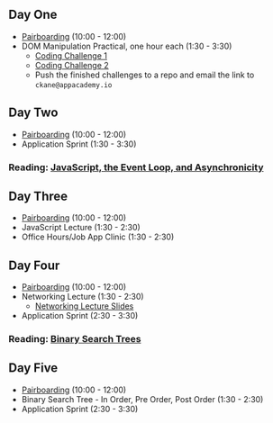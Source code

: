 ## Day One

* [Pairboarding](https://github.com/appacademy/graduated-job_seeker-program/tree/master/pairboarding-problems) (10:00 - 12:00)
* DOM Manipulation Practical, one hour each (1:30 - 3:30)
  * [Coding Challenge 1](https://github.com/appacademy/graduated-job_seeker-program/blob/master/projects/react.md)
  * [Coding Challenge 2](https://github.com/appacademy/graduated-job_seeker-program/blob/master/projects/tic-tac-toe.md)
  * Push the finished challenges to a repo and email the link to ```ckane@appacademy.io```

## Day Two

* [Pairboarding](https://github.com/appacademy/graduated-job_seeker-program/tree/master/pairboarding-problems) (10:00 - 12:00)
* Application Sprint (1:30 - 3:30)

### Reading: [JavaScript, the Event Loop, and Asynchronicity](https://github.com/appacademy/graduated-job_seeker-program/tree/master/week-2/js_eventloop_asynchronicity)

## Day Three

* [Pairboarding](https://github.com/appacademy/graduated-job_seeker-program/tree/master/pairboarding-problems) (10:00 - 12:00)
* JavaScript Lecture (1:30 - 2:30)
* Office Hours/Job App Clinic (1:30 - 2:30)


## Day Four

* [Pairboarding](https://github.com/appacademy/graduated-job_seeker-program/tree/master/pairboarding-problems) (10:00 - 12:00)
* Networking Lecture (1:30 - 2:30)
  * [Networking Lecture Slides](https://docs.google.com/presentation/d/1hCC-uR8ESDgHwMbJqI74pzOmVW2XLr9gQI33KFbiKvQ/edit#slide=id.g38aa51186a_0_139)
* Application Sprint (2:30 - 3:30)


### Reading: [Binary Search Trees](https://github.com/appacademy/graduated-job_seeker-program/tree/master/week-2/binary_search_trees)

## Day Five

* [Pairboarding](https://github.com/appacademy/graduated-job_seeker-program/tree/master/pairboarding-problems) (10:00 - 12:00)
* Binary Search Tree - In Order, Pre Order, Post Order (1:30 - 2:30)
* Application Sprint (2:30 - 3:30)
